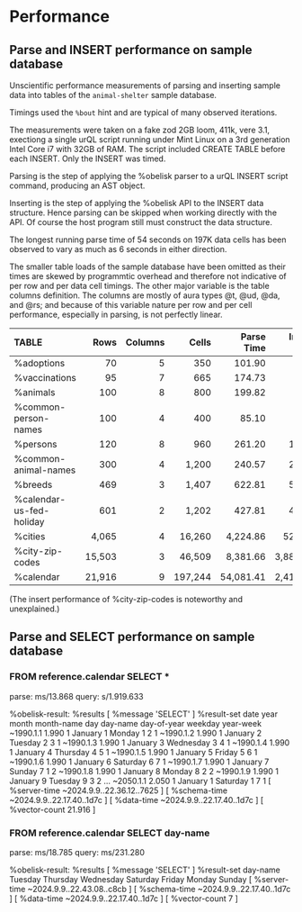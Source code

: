 # Performance

## Parse and INSERT performance on sample database

Unscientific performance measurements of parsing and inserting sample data into tables of the `animal-shelter` sample database.

Timings used the `%bout` hint and are typical of many observed iterations.

The measurements were taken on a fake zod 2GB loom, 411k, vere 3.1, exectiong a single urQL script running under Mint Linux on a 3rd generation Intel Core i7 with 32GB of RAM. The script included CREATE TABLE before each INSERT. Only the INSERT was timed.

Parsing is the step of applying the %obelisk parser to a urQL INSERT script command, producing an AST object.

Inserting is the step of applying the %obelisk API to the INSERT data structure. Hence parsing can be skipped when working directly with the API. Of course the host program still must construct the data structure.

The longest running parse time of 54 seconds on 197K data cells has been observed to vary as much as 6 seconds in either direction.

The smaller table loads of the sample database have been omitted as their times are skewed by programmtic overhead and therefore not indicative of per row and per data cell timings. The other major variable is the table columns definition. The columns are mostly of aura types @t, @ud, @da, and @rs; and because of this variable nature per row and per cell performance, especially in parsing, is not perfectly linear.

| TABLE | Rows | Columns | Cells | Parse Time | Insert Time | Parse / Row | Parse / Cell | Insert / Row | Insert / Cell |
| :---- | ---: | ------: | ----: | ---------: | ----------: | ----------: | -----------: | -----------: | ------------: |
|%adoptions| 70| 5| 350| 101.90| 6.56|  1.456| 0.291|  0.094| 0.019|
|%vaccinations| 95| 7| 665| 174.73| 9.79|  1.839| 0.263|  0.103| 0.015|
|%animals| 100| 8| 800| 199.82| 9.71|  1.998| 0.250|  0.097| 0.012|
|%common-person-names| 100| 4| 400| 85.10| 7.43|  0.851| 0.213|  0.074| 0.019|
|%persons| 120| 8| 960| 261.20| 12.93|  2.177| 0.272|  0.108| 0.013|
|%common-animal-names| 300| 4| 1,200| 240.57| 27.02|  0.802| 0.200|  0.090| 0.023|
|%breeds| 469| 3| 1,407| 622.81| 59.94|  1.328| 0.443|  0.128| 0.043|
|%calendar-us-fed-holiday| 601| 2| 1,202| 427.81| 42.85|  0.712| 0.356|  0.071| 0.036|
|%cities| 4,065| 4| 16,260| 4,224.86| 521.60|  1.039| 0.260|  0.128| 0.032|
|%city-zip-codes| 15,503| 3| 46,509| 8,381.66| 3,880.32|  0.541| 0.180|  0.250| 0.083|
|%calendar| 21,916| 9| 197,244| 54,081.41| 2,415.45|  2.468| 0.274|  0.110| 0.012|

(The insert performance of %city-zip-codes is noteworthy and unexplained.)

## Parse and SELECT performance on sample database

### FROM reference.calendar SELECT *

parse: ms/13.868
query: s/1.919.633

%obelisk-result:
  %results
    [ %message 'SELECT' ]
    %result-set
      date  year  month  month-name  day  day-name  day-of-year  weekday  year-week
      ~1990.1.1  1.990  1  January  1  Monday  1  2  1
      ~1990.1.2  1.990  1  January  2  Tuesday  2  3  1
      ~1990.1.3  1.990  1  January  3  Wednesday  3  4  1
      ~1990.1.4  1.990  1  January  4  Thursday  4  5  1
      ~1990.1.5  1.990  1  January  5  Friday  5  6  1
      ~1990.1.6  1.990  1  January  6  Saturday  6  7  1
      ~1990.1.7  1.990  1  January  7  Sunday  7  1  2
      ~1990.1.8  1.990  1  January  8  Monday  8  2  2
      ~1990.1.9  1.990  1  January  9  Tuesday  9  3  2
      ...
      ~2050.1.1  2.050  1  January  1  Saturday  1  7  1
    [ %server-time ~2024.9.9..22.36.12..7625 ]
    [ %schema-time ~2024.9.9..22.17.40..1d7c ]
    [ %data-time ~2024.9.9..22.17.40..1d7c ]
    [ %vector-count 21.916 ]

### FROM reference.calendar SELECT day-name

parse: ms/18.785
query: ms/231.280

%obelisk-result:
  %results
    [ %message 'SELECT' ]
    %result-set
      day-name
      Tuesday
      Thursday
      Wednesday
      Saturday
      Friday
      Monday
      Sunday
    [ %server-time ~2024.9.9..22.43.08..c8cb ]
    [ %schema-time ~2024.9.9..22.17.40..1d7c ]
    [ %data-time ~2024.9.9..22.17.40..1d7c ]
    [ %vector-count 7 ]
